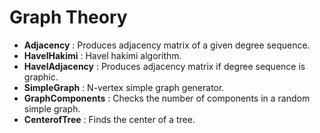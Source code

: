 # Graph Theory
+ **Adjacency** : Produces adjacency matrix of a given degree sequence.
+ **HavelHakimi** : Havel hakimi algorithm.
+ **HavelAdjacency** : Produces adjacency matrix if degree sequence is graphic.
+ **SimpleGraph** : N-vertex simple graph generator.
+ **GraphComponents** : Checks the number of components in a random simple graph.
+ **CenterofTree** : Finds the center of a tree.
